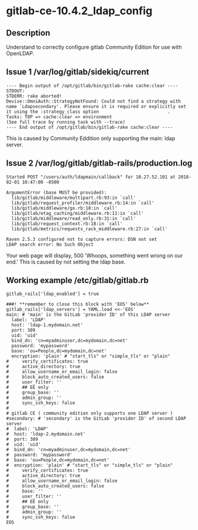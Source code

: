 # gitlab-ce-10.4.2_ldap_config

## Description

Understand to correctly configure gitlab Community Edition for use with OpenLDAP.

## Issue 1 /var/log/gitlab/sidekiq/current
```
---- Begin output of /opt/gitlab/bin/gitlab-rake cache:clear ----
STDOUT:
STDERR: rake aborted!
Devise::OmniAuth::StrategyNotFound: Could not find a strategy with name `Ldapsecondary'. Please ensure it is required or explicitly set it using the :strategy_class option                          .
Tasks: TOP => cache:clear => environment
(See full trace by running task with --trace)
---- End output of /opt/gitlab/bin/gitlab-rake cache:clear ----
```
This is caused by Community Eddition only supporting the main: ldap server.

## Issue 2 /var/log/gitlab/gitlab-rails/production.log
```
Started POST "/users/auth/ldapmain/callback" for 10.27.52.101 at 2018-02-01 10:47:00 -0500

ArgumentError (base MUST be provided):
  lib/gitlab/middleware/multipart.rb:93:in `call'
  lib/gitlab/request_profiler/middleware.rb:14:in `call'
  lib/gitlab/middleware/go.rb:18:in `call'
  lib/gitlab/etag_caching/middleware.rb:11:in `call'
  lib/gitlab/middleware/read_only.rb:31:in `call'
  lib/gitlab/request_context.rb:18:in `call'
  lib/gitlab/metrics/requests_rack_middleware.rb:27:in `call'

Raven 2.5.3 configured not to capture errors: DSN not set
LDAP search error: No Such Object
```
Your web page will display, 500 'Whoops, something went wrong on our end.'
This is caused by not setting the ldap base.

## Working example /etc/gitlab/gitlab.rb
```
gitlab_rails['ldap_enabled'] = true

###! **remember to close this block with 'EOS' below**
gitlab_rails['ldap_servers'] = YAML.load <<-'EOS'
main: # 'main' is the GitLab 'provider ID' of this LDAP server
  label: 'LDAP'
  host: 'ldap-1.mydomain.net'
  port: 389
  uid: 'uid'
  bind_dn: 'cn=myadminuser,dc=mydomain,dc=net'
  password: 'mypassword'
  base: 'ou=People,dc=mydomain,dc=net'
  encryption: 'plain' # "start_tls" or "simple_tls" or "plain"
#     verify_certificates: true
#     active_directory: true
#     allow_username_or_email_login: false
#     block_auto_created_users: false
#     user_filter: ''
#     ## EE only
#     group_base: ''
#     admin_group: ''
#     sync_ssh_keys: false
#
# gitlab CE ( community edition only supports one LDAP server )
#secondary: # 'secondary' is the GitLab 'provider ID' of second LDAP server
#  label: 'LDAP'
#  host: 'ldap-2.mydomain.net'
#  port: 389
#  uid: 'uid'
#  bind_dn: 'cn=myadminuser,dc=mydomain,dc=net'
#  password: 'mypassword'
#  base: 'ou=People,dc=mydomain,dc=net'
#  encryption: 'plain' # "start_tls" or "simple_tls" or "plain"
#     verify_certificates: true
#     active_directory: true
#     allow_username_or_email_login: false
#     block_auto_created_users: false
#     base: ''
#     user_filter: ''
#     ## EE only
#     group_base: ''
#     admin_group: ''
#     sync_ssh_keys: false
EOS

```
